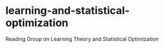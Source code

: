 # learning-and-statistical-optimization
Reading Group on Learning Theory and Statistical Optimization
